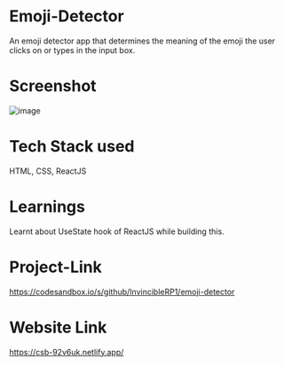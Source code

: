 # Emoji-Detector

An emoji detector app that determines the meaning of the emoji the user clicks on or types in the input box.

# Screenshot

![image](https://user-images.githubusercontent.com/67526478/208763394-f9e90c2d-d431-4d4d-bbd3-7026dc8a7e51.png)

# Tech Stack used

HTML, CSS, ReactJS

# Learnings

Learnt about UseState hook of ReactJS while building this.

# Project-Link

https://codesandbox.io/s/github/InvincibleRP1/emoji-detector

# Website Link

https://csb-92v6uk.netlify.app/

